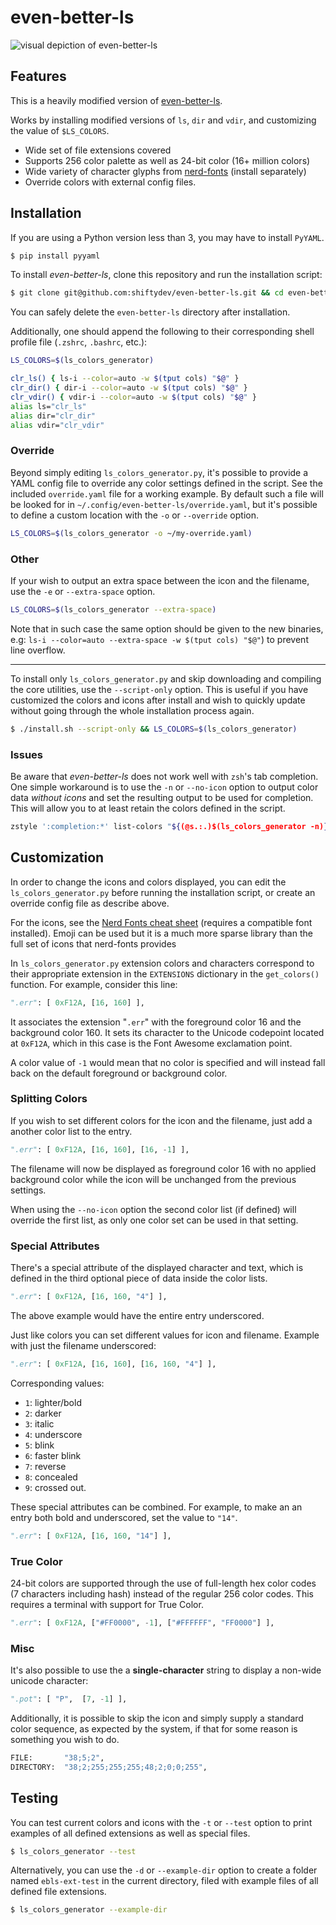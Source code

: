 # even-better-ls

![visual depiction of even-better-ls](https://i.imgur.com/3MoL8qw.png)

## Features

This is a heavily modified version of [even-better-ls](https://github.com/mnurzia/even-better-ls).

Works by installing modified versions of `ls`, `dir` and `vdir`, and customizing the value of `$LS_COLORS`.

- Wide set of file extensions covered
- Supports 256 color palette as well as 24-bit color (16+ million colors)
- Wide variety of character glyphs from [nerd-fonts](http://www.github.com/ryanoasis/nerd-fonts) (install separately)
- Override colors with external config files.

## Installation

If you are using a Python version less than 3, you may have to install `PyYAML`.
```bash
$ pip install pyyaml
```

To install _even-better-ls_, clone this repository and run the installation script:

```bash
$ git clone git@github.com:shiftydev/even-better-ls.git && cd even-better-ls && ./install.sh
```

You can safely delete the `even-better-ls` directory after installation.

Additionally, one should append the following to their corresponding shell profile file (`.zshrc`, `.bashrc`, etc.):

```bash
LS_COLORS=$(ls_colors_generator)

clr_ls() { ls-i --color=auto -w $(tput cols) "$@" }
clr_dir() { dir-i --color=auto -w $(tput cols) "$@" }
clr_vdir() { vdir-i --color=auto -w $(tput cols) "$@" }
alias ls="clr_ls"
alias dir="clr_dir"
alias vdir="clr_vdir"
```

### Override

Beyond simply editing `ls_colors_generator.py`, it's possible to provide a YAML config file to override any color settings defined in the script. See the included `override.yaml` file for a working example. By default such a file will be looked for in `~/.config/even-better-ls/override.yaml`, but it's possible to define a custom location with the `-o` or `--override` option.

```bash
LS_COLORS=$(ls_colors_generator -o ~/my-override.yaml)
```

### Other

If your wish to output an extra space between the icon and the filename, use the `-e` or `--extra-space` option.

```bash
LS_COLORS=$(ls_colors_generator --extra-space)
```

Note that in such case the same option should be given to the new binaries, e.g: `ls-i --color=auto --extra-space -w $(tput cols) "$@"`) to prevent line overflow.

---

To install only `ls_colors_generator.py` and skip downloading and compiling the core utilities, use the `--script-only` option. This is useful if you have customized the colors and icons after install and wish to quickly update without going through the whole installation process again.

```bash
$ ./install.sh --script-only && LS_COLORS=$(ls_colors_generator)
```

### Issues

Be aware that _even-better-ls_ does not work well with `zsh`'s tab completion. One simple workaround is to use the `-n` or `--no-icon` option to output color data _without icons_ and set the resulting output to be used for completion. This will allow you to at least retain the colors defined in the script.

```bash
zstyle ':completion:*' list-colors "${(@s.:.)$(ls_colors_generator -n)}"
```

## Customization

In order to change the icons and colors displayed, you can edit the `ls_colors_generator.py` before running the installation script, or create an override config file as describe above.

For the icons, see the [Nerd Fonts cheat sheet](http://nerdfonts.com/#cheat-sheet) (requires a compatible font installed). Emoji can be used but it is a much more sparse library than the full set of icons that nerd-fonts provides

In `ls_colors_generator.py` extension colors and characters correspond to their appropriate extension in the `EXTENSIONS` dictionary in the `get_colors()` function. For example, consider this line:

```python
".err": [ 0xF12A, [16, 160] ],
```

It associates the extension "`.err`" with the foreground color 16 and the background color 160. It sets its character to the Unicode codepoint located at `0xF12A`, which in this case is the Font Awesome exclamation point.

A color value of `-1` would mean that no color is specified and will instead fall back on the default foreground or background color.

### Splitting Colors

If you wish to set different colors for the icon and the filename, just add a another color list to the entry.

```python
".err": [ 0xF12A, [16, 160], [16, -1] ],
```

The filename will now be displayed as foreground color 16 with no applied background color while the icon will be unchanged from the previous settings.

When using the `--no-icon` option the second color list (if defined) will override the first list, as only one color set can be used in that setting.

### Special Attributes

There's a special attribute of the displayed character and text, which is defined in the third optional piece of data inside the color lists.

```python
".err": [ 0xF12A, [16, 160, "4"] ],
```

The above example would have the entire entry underscored.

Just like colors you can set different values for icon and filename. Example with just the filename underscored:

```python
".err": [ 0xF12A, [16, 160], [16, 160, "4"] ],
```

Corresponding values:

- `1`: lighter/bold
- `2`: darker
- `3`: italic
- `4`: underscore
- `5`: blink
- `6`: faster blink
- `7`: reverse
- `8`: concealed
- `9`: crossed out.

These special attributes can be combined. For example, to make an an entry both bold and underscored, set the value to `"14"`.

```python
".err": [ 0xF12A, [16, 160, "14"] ],
```

### True Color

24-bit colors are supported through the use of full-length hex color codes (7 characters including hash) instead of the regular 256 color codes. This requires a terminal with support for True Color.

```python
".err": [ 0xF12A, ["#FF0000", -1], ["#FFFFFF", "FF0000"] ],
```

### Misc

It's also possible to use the a __single-character__ string to display a non-wide unicode character:

```python
".pot": [ "P",  [7, -1] ],
```

Additionally, it is possible to skip the icon and simply supply a standard color sequence, as expected by the system, if that for some reason is something you wish to do.

```python
FILE:       "38;5;2",
DIRECTORY:  "38;2;255;255;255;48;2;0;0;255",
```

## Testing

You can test current colors and icons with the `-t` or `--test` option to print examples of all defined extensions as well as special files.

```bash
$ ls_colors_generator --test
```

Alternatively, you can use the `-d` or `--example-dir` option to create a folder named `ebls-ext-test` in the current directory, filed with example files of all defined file extensions.

```bash
$ ls_colors_generator --example-dir
```
